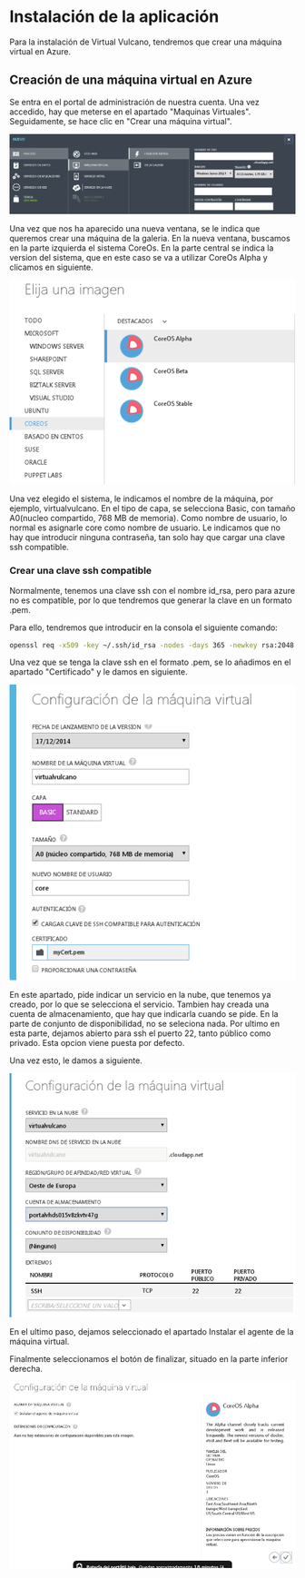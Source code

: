 
Instalación de la aplicación
============================

Para la instalación de Virtual Vulcano, tendremos que crear una máquina virtual 
en Azure.

Creación de una máquina virtual en Azure
----------------------------------------

Se entra en el portal de administración de nuestra cuenta. Una vez accedido, hay 
que meterse en el apartado "Maquinas Virtuales".
Seguidamente, se hace clic en "Crear una máquina virtual".

![Creacion de una maquina virtual](images/crearMaquina.png "Creacion de una maquina virtual")

Una vez que nos ha aparecido una nueva ventana, se le indica que queremos crear 
una máquina de la galeria.
En la nueva ventana, buscamos en la parte izquierda el sistema CoreOs. En la parte
central se indica la version del sistema, que en este caso se va a utilizar CoreOs
Alpha y clicamos en siguiente.

![Seleccion de sistema](images/coreos.png "Seleccion de sistema")

Una vez elegido el sistema, le indicamos el nombre de la máquina, por ejemplo, 
virtualvulcano. En el tipo de capa, se selecciona Basic, con tamaño A0(nucleo 
compartido, 768 MB de memoria). Como nombre de usuario, lo normal es asignarle
core como nombre de usuario.
Le indicamos que no hay que introducir ninguna contraseña, tan solo hay que cargar
una clave ssh compatible.

### Crear una clave ssh compatible

Normalmente, tenemos una clave ssh con el nombre id_rsa, pero para azure no es 
compatible, por lo que tendremos que generar la clave en un formato .pem.

Para ello, tendremos que introducir en la consola el siguiente comando:
```bash 
openssl req -x509 -key ~/.ssh/id_rsa -nodes -days 365 -newkey rsa:2048 -out myCert.pem
```

Una vez que se tenga la clave ssh en el formato .pem, se lo añadimos en el apartado
"Certificado" y le damos en siguiente.

![Configuracion de la maquina](images/conf.png "Configuracion de la maquina")

En este apartado, pide indicar un servicio en la nube, que tenemos ya creado, por
lo que se selecciona el servicio.
Tambien hay creada una cuenta de almacenamiento, que hay que indicarla cuando se
pide. 
En la parte de conjunto de disponibilidad, no se seleciona nada.
Por ultimo en esta parte, dejamos abierto para ssh el puerto 22, tanto público como
privado. Esta opcion viene puesta por defecto.

Una vez esto, le damos a siguiente.

![Configuracion de la maquina](images/conf2.png "Configuracion de la maquina")

En el ultimo paso, dejamos seleccionado el apartado Instalar el agente de la 
máquina virtual.

Finalmente seleccionamos el botón de finalizar, situado en la parte inferior 
derecha.

![Crear máquina](images/install.png "Crear máquina")




